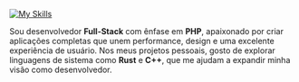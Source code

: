 [![My Skills](https://skillicons.dev/icons?i=js,ts,react,tailwind,figma,ps,php,laravel,docker,mysql,linux,bsd,rust,cpp&theme=light)](https://skillicons.dev)

<div>
  <p>
  Sou desenvolvedor <strong>Full-Stack</strong> com ênfase em <strong>PHP</strong>, apaixonado por criar aplicações completas que unem performance, design e uma excelente experiência de usuário. Nos meus projetos pessoais, gosto de explorar linguagens de sistema como <strong>Rust</strong> e <strong>C++</strong>, que me ajudam a expandir minha visão como desenvolvedor.
</p>
</div>
